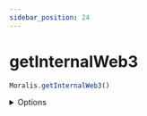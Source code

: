 ```yaml
---
sidebar_position: 24
---
```


#  getInternalWeb3

```js
Moralis.getInternalWeb3()
```

<details><summary>Options</summary><br/>
None  
    
</details>


